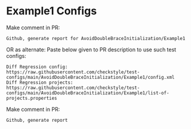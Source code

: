 # Example1 Configs
Make comment in PR:
```
Github, generate report for AvoidDoubleBraceInitialization/Example1
```
OR as alternate:
Paste below given to PR description to use such test configs:
```
Diff Regression config: https://raw.githubusercontent.com/checkstyle/test-configs/main/AvoidDoubleBraceInitialization/Example1/config.xml
Diff Regression projects: https://raw.githubusercontent.com/checkstyle/test-configs/main/AvoidDoubleBraceInitialization/Example1/list-of-projects.properties
```
Make comment in PR:
```
Github, generate report
```
